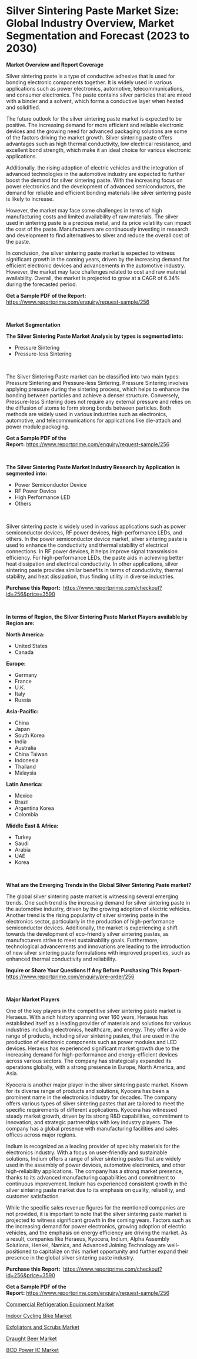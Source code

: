 <p><h1>Silver Sintering Paste Market Size: Global Industry Overview, Market Segmentation and Forecast (2023 to 2030)</h1></p><p><strong>Market Overview and Report Coverage</strong></p>
<p><p>Silver sintering paste is a type of conductive adhesive that is used for bonding electronic components together. It is widely used in various applications such as power electronics, automotive, telecommunications, and consumer electronics. The paste contains silver particles that are mixed with a binder and a solvent, which forms a conductive layer when heated and solidified.</p><p>The future outlook for the silver sintering paste market is expected to be positive. The increasing demand for more efficient and reliable electronic devices and the growing need for advanced packaging solutions are some of the factors driving the market growth. Silver sintering paste offers advantages such as high thermal conductivity, low electrical resistance, and excellent bond strength, which make it an ideal choice for various electronic applications.</p><p>Additionally, the rising adoption of electric vehicles and the integration of advanced technologies in the automotive industry are expected to further boost the demand for silver sintering paste. With the increasing focus on power electronics and the development of advanced semiconductors, the demand for reliable and efficient bonding materials like silver sintering paste is likely to increase.</p><p>However, the market may face some challenges in terms of high manufacturing costs and limited availability of raw materials. The silver used in sintering paste is a precious metal, and its price volatility can impact the cost of the paste. Manufacturers are continuously investing in research and development to find alternatives to silver and reduce the overall cost of the paste.</p><p>In conclusion, the silver sintering paste market is expected to witness significant growth in the coming years, driven by the increasing demand for efficient electronic devices and advancements in the automotive industry. However, the market may face challenges related to cost and raw material availability. Overall, the market is projected to grow at a CAGR of 6.34% during the forecasted period.</p></p>
<p><strong>Get a Sample PDF of the Report:</strong> <a href="https://www.reportprime.com/enquiry/request-sample/256">https://www.reportprime.com/enquiry/request-sample/256</a></p>
<p>&nbsp;</p>
<p><strong>Market Segmentation</strong></p>
<p><strong>The Silver Sintering Paste Market Analysis by types is segmented into:</strong></p>
<p><ul><li>Pressure Sintering</li><li>Pressure-less Sintering</li></ul></p>
<p>&nbsp;</p>
<p><p>The Silver Sintering Paste market can be classified into two main types: Pressure Sintering and Pressure-less Sintering. Pressure Sintering involves applying pressure during the sintering process, which helps to enhance the bonding between particles and achieve a denser structure. Conversely, Pressure-less Sintering does not require any external pressure and relies on the diffusion of atoms to form strong bonds between particles. Both methods are widely used in various industries such as electronics, automotive, and telecommunications for applications like die-attach and power module packaging.</p></p>
<p><strong>Get a Sample PDF of the Report:</strong>&nbsp;<a href="https://www.reportprime.com/enquiry/request-sample/256">https://www.reportprime.com/enquiry/request-sample/256</a></p>
<p>&nbsp;</p>
<p><strong>The Silver Sintering Paste Market Industry Research by Application is segmented into:</strong></p>
<p><ul><li>Power Semiconductor Device</li><li>RF Power Device</li><li>High Performance LED</li><li>Others</li></ul></p>
<p>&nbsp;</p>
<p><p>Silver sintering paste is widely used in various applications such as power semiconductor devices, RF power devices, high-performance LEDs, and others. In the power semiconductor device market, silver sintering paste is used to enhance the conductivity and thermal stability of electrical connections. In RF power devices, it helps improve signal transmission efficiency. For high-performance LEDs, the paste aids in achieving better heat dissipation and electrical conductivity. In other applications, silver sintering paste provides similar benefits in terms of conductivity, thermal stability, and heat dissipation, thus finding utility in diverse industries.</p></p>
<p><strong>Purchase this Report:</strong>&nbsp; <a href="https://www.reportprime.com/checkout?id=256&price=3590">https://www.reportprime.com/checkout?id=256&price=3590</a></p>
<p>&nbsp;</p>
<p><strong>In terms of Region, the Silver Sintering Paste Market Players available by Region are:</strong></p>
<p>
    <p> <strong> North America: </strong>
        <ul>
            <li>United States</li>
            <li>Canada</li>
        </ul>
        </p> 
    <p> <strong> Europe: </strong>
        <ul>
            <li>Germany</li>
            <li>France</li>
            <li>U.K.</li>
            <li>Italy</li>
            <li>Russia</li>
        </ul>
        </p> 
    <p> <strong> Asia-Pacific: </strong>
        <ul>
            <li>China</li>
            <li>Japan</li>
            <li>South Korea</li>
            <li>India</li>
            <li>Australia</li>
            <li>China Taiwan</li>
            <li>Indonesia</li>
            <li>Thailand</li>
            <li>Malaysia</li>
        </ul>
        </p> 
    <p> <strong> Latin America: </strong>
        <ul>
            <li>Mexico</li>
            <li>Brazil</li>
            <li>Argentina Korea</li>
            <li>Colombia</li>
        </ul>
        </p> 
    <p> <strong> Middle East & Africa: </strong>
        <ul>
            <li>Turkey</li>
            <li>Saudi</li>
            <li>Arabia</li>
            <li>UAE</li>
            <li>Korea</li>
        </ul>
    </p>
    </p>
<p>&nbsp;</p>
<p><strong>What are the Emerging Trends in the Global Silver Sintering Paste market?</strong></p>
<p><p>The global silver sintering paste market is witnessing several emerging trends. One such trend is the increasing demand for silver sintering paste in the automotive industry, driven by the growing adoption of electric vehicles. Another trend is the rising popularity of silver sintering paste in the electronics sector, particularly in the production of high-performance semiconductor devices. Additionally, the market is experiencing a shift towards the development of eco-friendly silver sintering pastes, as manufacturers strive to meet sustainability goals. Furthermore, technological advancements and innovations are leading to the introduction of new silver sintering paste formulations with improved properties, such as enhanced thermal conductivity and reliability.</p></p>
<p><strong>Inquire or Share Your Questions If Any Before Purchasing This Report</strong>- <a href="https://www.reportprime.com/enquiry/pre-order/256">https://www.reportprime.com/enquiry/pre-order/256</a></p>
<p>&nbsp;</p>
<p><strong>Major Market Players</strong></p>
<p><p>One of the key players in the competitive silver sintering paste market is Heraeus. With a rich history spanning over 160 years, Heraeus has established itself as a leading provider of materials and solutions for various industries including electronics, healthcare, and energy. They offer a wide range of products, including silver sintering pastes, that are used in the production of electronic components such as power modules and LED devices. Heraeus has experienced significant market growth due to the increasing demand for high-performance and energy-efficient devices across various sectors. The company has strategically expanded its operations globally, with a strong presence in Europe, North America, and Asia. </p><p>Kyocera is another major player in the silver sintering paste market. Known for its diverse range of products and solutions, Kyocera has been a prominent name in the electronics industry for decades. The company offers various types of silver sintering pastes that are tailored to meet the specific requirements of different applications. Kyocera has witnessed steady market growth, driven by its strong R&D capabilities, commitment to innovation, and strategic partnerships with key industry players. The company has a global presence with manufacturing facilities and sales offices across major regions. </p><p>Indium is recognized as a leading provider of specialty materials for the electronics industry. With a focus on user-friendly and sustainable solutions, Indium offers a range of silver sintering pastes that are widely used in the assembly of power devices, automotive electronics, and other high-reliability applications. The company has a strong market presence, thanks to its advanced manufacturing capabilities and commitment to continuous improvement. Indium has experienced consistent growth in the silver sintering paste market due to its emphasis on quality, reliability, and customer satisfaction. </p><p>While the specific sales revenue figures for the mentioned companies are not provided, it is important to note that the silver sintering paste market is projected to witness significant growth in the coming years. Factors such as the increasing demand for power electronics, growing adoption of electric vehicles, and the emphasis on energy efficiency are driving the market. As a result, companies like Heraeus, Kyocera, Indium, Alpha Assembly Solutions, Henkel, Namics, and Advanced Joining Technology are well-positioned to capitalize on this market opportunity and further expand their presence in the global silver sintering paste industry.</p></p>
<p><strong>Purchase this Report:</strong>&nbsp;&nbsp;<a href="https://www.reportprime.com/checkout?id=256&price=3590">https://www.reportprime.com/checkout?id=256&price=3590</a></p>
<p></p>
<p><strong>Get a Sample PDF of the Report:</strong>&nbsp;<a href="https://www.reportprime.com/enquiry/request-sample/256">https://www.reportprime.com/enquiry/request-sample/256</a></p>
<p><p><a href="https://medium.com/@reecebednar/decoding-commercial-refrigeration-equipment-market-metrics-market-share-trends-and-growth-e9b64d607a57">Commercial Refrigeration Equipment Market</a></p><p><a href="https://medium.com/@lacyquitzon/decoding-indoor-cycling-bike-market-metrics-market-share-trends-and-growth-patterns-b9a14e460659">Indoor Cycling Bike Market</a></p><p><a href="https://medium.com/@nelsonhauck/exfoliators-and-scrubs-market-research-report-its-history-and-forecast-2023-to-2030-3ad87e998d61">Exfoliators and Scrubs Market</a></p><p><a href="https://medium.com/@nicholasstewart02/draught-beer-market-the-key-to-successful-business-strategy-forecast-till-2030-94076b31a31e">Draught Beer Market</a></p><p><a href="https://medium.com/@shivay151299/bcd-power-ic-market-outlook-industry-overview-and-forecast-2023-to-2030-4d3d5d7edf87">BCD Power IC Market</a></p></p>